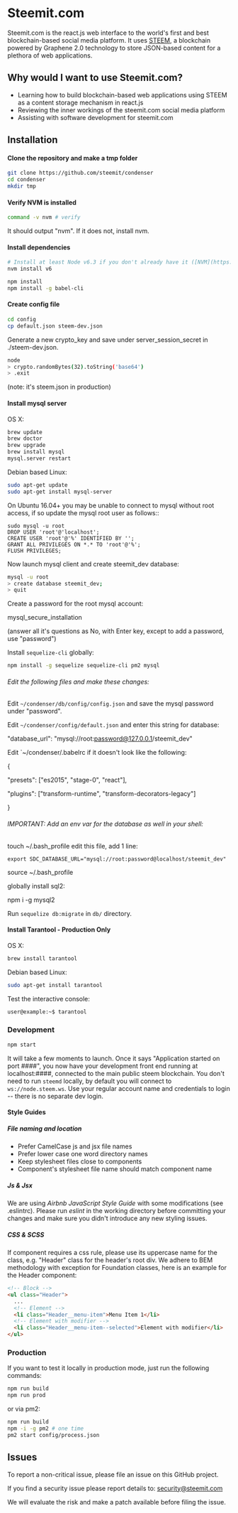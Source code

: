 # Steemit.com

Steemit.com is the react.js web interface to the world's first and best blockchain-based social media platform.  It uses [STEEM](https://github.com/steemit/steem), a blockchain powered by Graphene 2.0 technology to store JSON-based content for a plethora of web applications.   

## Why would I want to use Steemit.com?
* Learning how to build blockchain-based web applications using STEEM as a content storage mechanism in react.js
* Reviewing the inner workings of the steemit.com social media platform
* Assisting with software development for steemit.com

## Installation

#### Clone the repository and make a tmp folder
```bash
git clone https://github.com/steemit/condenser
cd condenser
mkdir tmp
```

#### Verify NVM is installed

```bash
command -v nvm # verify
```

It should output "nvm". If it does not, install nvm.

#### Install dependencies

```bash
# Install at least Node v6.3 if you don't already have it ([NVM](https://github.com/creationix/nvm) recommended)
nvm install v6

npm install
npm install -g babel-cli
```

#### Create config file


```bash
cd config
cp default.json steem-dev.json
```

Generate a new crypto_key and save under server_session_secret in ./steem-dev.json.

```bash
node
> crypto.randomBytes(32).toString('base64')
> .exit
```

(note: it's steem.json in production)

#### Install mysql server

OS X:

```bash
brew update
brew doctor
brew upgrade
brew install mysql
mysql.server restart
```

Debian based Linux:

```bash
sudo apt-get update
sudo apt-get install mysql-server
```

On Ubuntu 16.04+ you may be unable to connect to mysql without root access, if
so update the mysql root user as follows::

```
sudo mysql -u root
DROP USER 'root'@'localhost';
CREATE USER 'root'@'%' IDENTIFIED BY '';
GRANT ALL PRIVILEGES ON *.* TO 'root'@'%';
FLUSH PRIVILEGES;
```

Now launch mysql client and create steemit_dev database:
```bash
mysql -u root
> create database steemit_dev;
> quit
```

Create a password for the root mysql account:

mysql_secure_installation

(answer all it's questions as No, with Enter key, except to add a password, use "password")


Install `sequelize-cli` globally:

```bash
npm install -g sequelize sequelize-cli pm2 mysql
```

###### Edit the following files and make these changes:

Edit `~/condenser/db/config/config.json` and save the mysql password under "password".

Edit `~/condenser/config/default.json` and enter this string for database:

"database_url": "mysql://root:password@127.0.0.1/steemit_dev"

Edit `~/condenser/.babelrc if it doesn't look like the following: 

{

  "presets": ["es2015", "stage-0", "react"],

  "plugins": ["transform-runtime", "transform-decorators-legacy"]

}


###### IMPORTANT: Add an env var for the database as well in your shell:

touch ~/.bash_profile
edit this file, add 1 line:

`export SDC_DATABASE_URL="mysql://root:password@localhost/steemit_dev"`

source ~/.bash_profile

globally install sql2:

npm i -g mysql2



Run `sequelize db:migrate` in `db/` directory.

#### Install Tarantool - Production Only

OS X:

```bash
brew install tarantool
```

Debian based Linux:

```bash
sudo apt-get install tarantool
```

Test the interactive console:

```bash
user@example:~$ tarantool
```

### Development

```bash
npm start
```

It will take a few moments to launch. Once it says "Application started on port ####", you now have your development front end running at localhost:####, connected to the main public steem blockchain. You don't need to run ```steemd``` locally, by default you will connect to ```ws://node.steem.ws```.  Use your regular account name and credentials to login -- there is no separate dev login.

#### Style Guides

##### File naming and location

- Prefer CamelCase js and jsx file names
- Prefer lower case one word directory names
- Keep stylesheet files close to components
- Component's stylesheet file name should match component name

##### Js & Jsx
We are using _Airbnb JavaScript Style Guide_ with some modifications (see .eslintrc).
Please run _eslint_ in the working directory before committing your changes and make sure you didn't introduce any new styling issues.

##### CSS & SCSS
If component requires a css rule, please use its uppercase name for the class, e.g. "Header" class for the header's root div.
We adhere to BEM methodology with exception for Foundation classes, here is an example for the Header component:

```html
<!-- Block -->
<ul class="Header">
  ...
  <!-- Element -->
  <li class="Header__menu-item">Menu Item 1</li>
  <!-- Element with modifier -->
  <li class="Header__menu-item--selected">Element with modifier</li>
</ul>
```

### Production

If you want to test it locally in production mode, just run the following commands:

```bash
npm run build
npm run prod
```

or via pm2:

```bash
npm run build
npm -i -g pm2 # one time
pm2 start config/process.json
```


## Issues

To report a non-critical issue, please file an issue on this GitHub project.

If you find a security issue please report details to: security@steemit.com

We will evaluate the risk and make a patch available before filing the issue.
